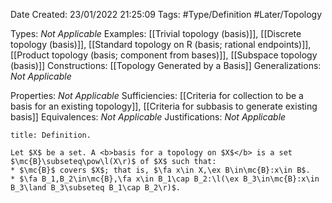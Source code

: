 <div class="topSpace"></div>

Date Created: 23/01/2022 21:25:09
Tags: #Type/Definition #Later/Topology

Types: <i>Not Applicable</i>
Examples: [[Trivial topology (basis)]], [[Discrete topology (basis)]], [[Standard topology on R (basis; rational endpoints)]], [[Product topology (basis; component from bases)]], [[Subspace topology (basis)]]
Constructions: [[Topology Generated by a Basis]]
Generalizations: <i>Not Applicable</i>

Properties: <i>Not Applicable</i>
Sufficiencies: [[Criteria for collection to be a basis for an existing topology]], [[Criteria for subbasis to generate existing basis]]
Equivalences: <i>Not Applicable</i>
Justifications: <i>Not Applicable</i>

``` ad-Definition
title: Definition.

Let $X$ be a set. A <b>basis for a topology on $X$</b> is a set $\mc{B}\subseteq\pow\l(X\r)$ of $X$ such that:
* $\mc{B}$ covers $X$; that is, $\fa x\in X,\ex B\in\mc{B}:x\in B$.
* $\fa B_1,B_2\in\mc{B},\fa x\in B_1\cap B_2:\l(\ex B_3\in\mc{B}:x\in B_3\land B_3\subseteq B_1\cap B_2\r)$.

```
